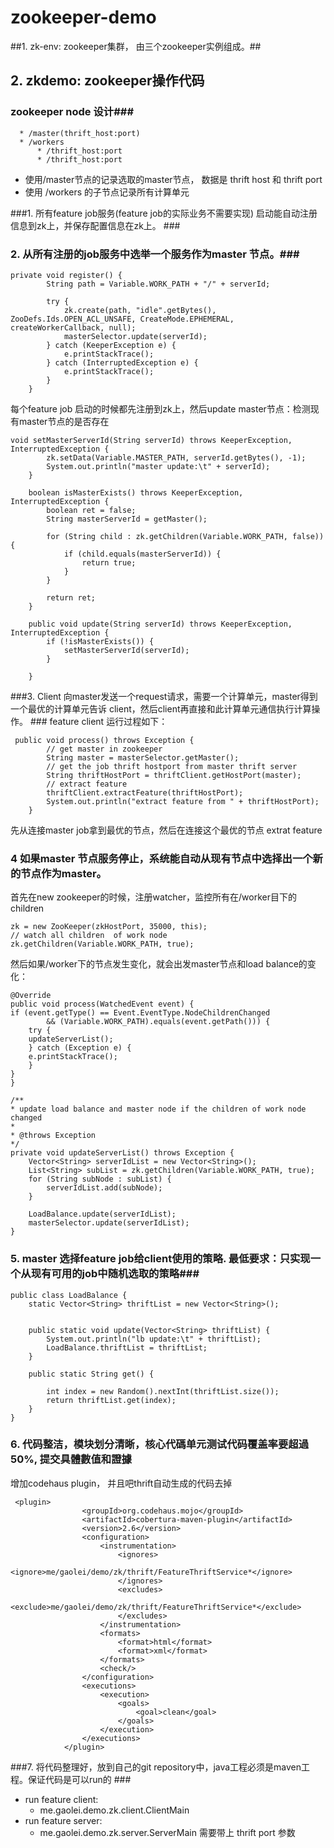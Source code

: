 zookeeper-demo
==============

##1. zk-env: zookeeper集群， 由三个zookeeper实例组成。##


## 2. zkdemo: zookeeper操作代码 ##
### zookeeper node 设计###
```
  * /master(thrift_host:port)
  * /workers
      * /thrift_host:port
      * /thrift_host:port
```
* 使用/master节点的记录选取的master节点， 数据是 thrift host 和 thrift port
* 使用 /workers 的子节点记录所有计算单元

	 	 	
###1. 所有feature job服务(feature job的实际业务不需要实现) 启动能自动注册信息到zk上，并保存配置信息在zk上。 ###
### 2. 从所有注册的job服务中选举一个服务作为master 节点。###
```
private void register() {
        String path = Variable.WORK_PATH + "/" + serverId;

        try {
            zk.create(path, "idle".getBytes(), ZooDefs.Ids.OPEN_ACL_UNSAFE, CreateMode.EPHEMERAL, createWorkerCallback, null);
            masterSelector.update(serverId);
        } catch (KeeperException e) {
            e.printStackTrace();
        } catch (InterruptedException e) {
            e.printStackTrace();
        }
    }
```
每个feature job 启动的时候都先注册到zk上，然后update master节点：检测现有master节点的是否存在

```
void setMasterServerId(String serverId) throws KeeperException, InterruptedException {
        zk.setData(Variable.MASTER_PATH, serverId.getBytes(), -1);
        System.out.println("master update:\t" + serverId);
    }

    boolean isMasterExists() throws KeeperException, InterruptedException {
        boolean ret = false;
        String masterServerId = getMaster();

        for (String child : zk.getChildren(Variable.WORK_PATH, false)) {
            if (child.equals(masterServerId)) {
                return true;
            }
        }

        return ret;
    }

    public void update(String serverId) throws KeeperException, InterruptedException {
        if (!isMasterExists()) {
            setMasterServerId(serverId);
        }

    }
```
	

###3. Client 向master发送一个request请求，需要一个计算单元，master得到一个最优的计算单元告诉
client，然后client再直接和此计算单元通信执行计算操作。 ###
feature client 运行过程如下：
```
 public void process() throws Exception {
        // get master in zookeeper
        String master = masterSelector.getMaster();
        // get the job thrift hostport from master thrift server
        String thriftHostPort = thriftClient.getHostPort(master);
        // extract feature
        thriftClient.extractFeature(thriftHostPort);
        System.out.println("extract feature from " + thriftHostPort);
    }
```
先从连接master job拿到最优的节点，然后在连接这个最优的节点 extrat feature

### 4 如果master 节点服务停止，系统能自动从现有节点中选择出一个新的节点作为master。 ###
首先在new zookeeper的时候，注册watcher，监控所有在/worker目下的children
```
zk = new ZooKeeper(zkHostPort, 35000, this);
// watch all children  of work node
zk.getChildren(Variable.WORK_PATH, true);
```
然后如果/worker下的节点发生变化，就会出发master节点和load balance的变化：
```
@Override
public void process(WatchedEvent event) {
if (event.getType() == Event.EventType.NodeChildrenChanged
        && (Variable.WORK_PATH).equals(event.getPath())) {
	try {
	updateServerList();
	} catch (Exception e) {
	e.printStackTrace();
	}
}
}

/**
* update load balance and master node if the children of work node changed
*
* @throws Exception
*/
private void updateServerList() throws Exception {
	Vector<String> serverIdList = new Vector<String>();
	List<String> subList = zk.getChildren(Variable.WORK_PATH, true);
	for (String subNode : subList) {
	    serverIdList.add(subNode);
	}
	
	LoadBalance.update(serverIdList);
	masterSelector.update(serverIdList);
}
```

###	5. master 选择feature job给client使用的策略. 最低要求：只实现一个从现有可用的job中随机选取的策略###
```
public class LoadBalance {
    static Vector<String> thriftList = new Vector<String>();


    public static void update(Vector<String> thriftList) {
        System.out.println("lb update:\t" + thriftList);
        LoadBalance.thriftList = thriftList;
    }

    public static String get() {

        int index = new Random().nextInt(thriftList.size());
        return thriftList.get(index);
    }
}

```

### 6. 代码整洁，模块划分清晰，核心代碼单元测试代码覆盖率要超過50%, 提交具體數值和證據 ###
增加codehaus plugin， 并且吧thrift自动生成的代码去掉
```
 <plugin>
                <groupId>org.codehaus.mojo</groupId>
                <artifactId>cobertura-maven-plugin</artifactId>
                <version>2.6</version>
                <configuration>
                    <instrumentation>
                        <ignores>
                            <ignore>me/gaolei/demo/zk/thrift/FeatureThriftService*</ignore>
                        </ignores>
                        <excludes>
                            <exclude>me/gaolei/demo/zk/thrift/FeatureThriftService*</exclude>
                        </excludes>
                    </instrumentation>
                    <formats>
                        <format>html</format>
                        <format>xml</format>
                    </formats>
                    <check/>
                </configuration>
                <executions>
                    <execution>
                        <goals>
                            <goal>clean</goal>
                        </goals>
                    </execution>
                </executions>
            </plugin>
```

###7. 将代码整理好，放到自己的git repository中，java工程必须是maven工程。保证代码是可以run的 ###

* run feature client:
	* me.gaolei.demo.zk.client.ClientMain
* run feature server:
	* me.gaolei.demo.zk.server.ServerMain  需要带上 thrift port 参数
	
	
